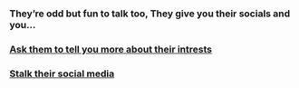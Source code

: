 ### They’re odd but fun to talk too, They give you their socials and you…

### [Ask them to tell you more about their intrests](No1.md)

### [Stalk their social media](stalk.md)
